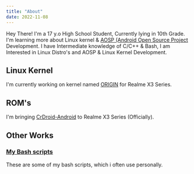 ```yaml
---
title: "About"
date: 2022-11-08
---
```

Hey There! I'm a 17 y.o High School Student, Currently lying in 10th Grade. I'm learning more about Linux kernel & [AOSP (Android Open Source Project](https://source.android.com/) Development. I have Intermediate knowledge of C/C++ & Bash, I am Interested in Linux Distro's and AOSP & Linux Kernel Development.

## Linux Kernel

I'm currently working on kernel named [ORIGIN](https://github.com/Patriot-06/android_kernel_realme_x3) for Realme X3 Series.

## ROM's

I'm bringing [CrDroid-Android](https://github.com/crdroidandroid) to Realme X3 Series (Officially).

## Other Works

### [My Bash scripts](https://github.com/Patriot-06/Scripts)
These are some of my bash scripts, which i often use personally.
